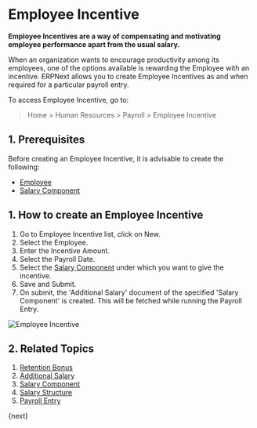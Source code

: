 <!-- add-breadcrumbs -->
# Employee Incentive

**Employee Incentives are a way of compensating and motivating employee performance apart from the usual salary.**

When an organization wants to encourage productivity among its employees, one of the options available is rewarding the Employee with an incentive. ERPNext allows you to create Employee Incentives as and when required for a particular payroll entry.


To access Employee Incentive, go to:
> Home > Human Resources > Payroll > Employee Incentive

## 1. Prerequisites

Before creating an Employee Incentive, it is advisable to create the following:

* [Employee](/docs/v12/user/manual/en/human-resources/employee)
* [Salary Component](/docs/v12/user/manual/en/human-resources/salary-component)

## 1. How to create an Employee Incentive

1. Go to Employee Incentive list, click on New.
1. Select the Employee.
1. Enter the Incentive Amount.
1. Select the Payroll Date.
1. Select the [Salary Component](/docs/v12/user/manual/en/human-resources/salary-component) under which you want to give the incentive.
1. Save and Submit.
1. On submit, the 'Additional Salary' document of the specified 'Salary Component' is created. This will be fetched while running the Payroll Entry.

 <img class="screenshot" alt="Employee Incentive" src="/docs/v12/assets/img/human-resources/employee-incentive.png">

## 2. Related Topics

1. [Retention Bonus](/docs/v12/user/manual/en/human-resources/retention-bonus)
1. [Additional Salary](/docs/v12/user/manual/en/human-resources/additional-salary)
1. [Salary Component](/docs/v12/user/manual/en/human-resources/salary-component)
1. [Salary Structure](/docs/v12/user/manual/en/human-resources/salary-structure)
1. [Payroll Entry](/docs/v12/user/manual/en/human-resources/payroll-entry)

{next}
